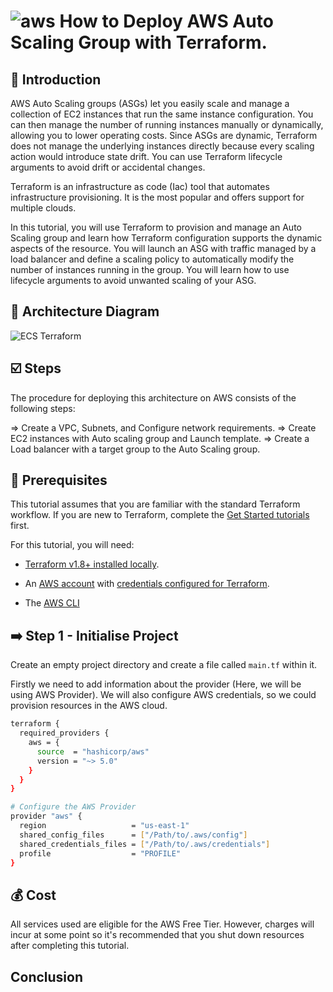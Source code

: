 # ![aws](https://github.com/julien-muke/Search-Engine-Website-using-AWS/assets/110755734/01cd6124-8014-4baa-a5fe-bd227844d263)     How to Deploy AWS Auto Scaling Group with Terraform.


## <a name="introduction">🤖 Introduction</a>

AWS Auto Scaling groups (ASGs) let you easily scale and manage a collection of EC2 instances that run the same instance configuration. You can then manage the number of running instances manually or dynamically, allowing you to lower operating costs. Since ASGs are dynamic, Terraform does not manage the underlying instances directly because every scaling action would introduce state drift. You can use Terraform lifecycle arguments to avoid drift or accidental changes.

Terraform is an infrastructure as code (Iac) tool that automates infrastructure provisioning. It is the most popular and offers support for multiple clouds.

In this tutorial, you will use Terraform to provision and manage an Auto Scaling group and learn how Terraform configuration supports the dynamic aspects of the resource. You will launch an ASG with traffic managed by a load balancer and define a scaling policy to automatically modify the number of instances running in the group. You will learn how to use lifecycle arguments to avoid unwanted scaling of your ASG.


## <a name="design">📐 Architecture Diagram</a>

![ECS Terraform](https://github.com/julien-muke/ec2-auto-scaling-terraform/assets/110755734/7b028d20-dbbe-4228-883f-2eb9a2851095)


## <a name="steps">☑️ Steps</a>

The procedure for deploying this architecture on AWS consists of the following steps:

=> Create a VPC, Subnets, and Configure network requirements.
=> Create EC2 instances with Auto scaling group and Launch template.
=> Create a Load balancer with a target group to the Auto Scaling group.


## 📝 Prerequisites

This tutorial assumes that you are familiar with the standard Terraform workflow. If you are new to Terraform, complete the [Get Started tutorials](https://developer.hashicorp.com/terraform/tutorials/aws-get-started) first.

For this tutorial, you will need:

* [Terraform v1.8+ installed locally](https://developer.hashicorp.com/terraform/tutorials/aws-get-started/install-cli).
    
* An [AWS account](https://portal.aws.amazon.com/billing/signup) with [credentials configured for Terraform](https://registry.terraform.io/providers/hashicorp/aws/latest/docs#authentication).
    
* The [AWS CLI](https://aws.amazon.com/cli/)


## ➡️ Step 1 - Initialise Project

Create an empty project directory and create a file called `main.tf` within it.

Firstly we need to add information about the provider (Here, we will be using AWS Provider). We will also configure AWS credentials, so we could provision resources in the AWS cloud.


```bash
terraform {
  required_providers {
    aws = {
      source  = "hashicorp/aws"
      version = "~> 5.0"
    }
  }
}

# Configure the AWS Provider
provider "aws" {
  region                   = "us-east-1"
  shared_config_files      = ["/Path/to/.aws/config"]
  shared_credentials_files = ["/Path/to/.aws/credentials"]
  profile                  = "PROFILE"
}
```









## 💰 Cost

All services used are eligible for the AWS Free Tier. However, charges will incur at some point so it's recommended that you shut down resources after completing this tutorial.


## Conclusion

